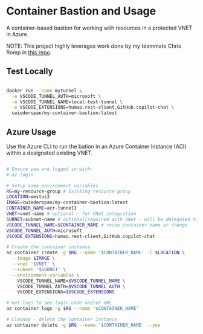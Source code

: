 # Container Bastion and Usage

A container-based bastion for working with resources in a protected VNET in Azure.

NOTE: This project highly leverages work done by my teammate Chris Romp in [this repo](https://github.com/ChrisRomp/vscodetunnel).

## Test Locally

```bash

docker run --name mytunnel \
  -e VSCODE_TUNNEL_AUTH=microsoft \
  -e VSCODE_TUNNEL_NAME=local-test-tunnel \
  -e VSCODE_EXTENSIONS=humao.rest-client,GitHub.copilot-chat \
  cwiederspan/my-container-bastion:latest

```

## Azure Usage

Use the Azure CLI to run the bation in an Azure Container Instance (ACI) within a designated existing VNET.

```bash

# Ensure you are logged in with:
# az login

# Setup some environment variables
RG=my-resource-group # Existing resource group
LOCATION=westus3
IMAGE=cwiederspan/my-container-bastion:latest
CONTAINER_NAME=acr-tunnel1
VNET=vnet-name # optional - for VNet integration
SUBNET=subnet-name # optional/required with VNet - will be delegated to ACI
VSCODE_TUNNEL_NAME=$CONTAINER_NAME # reuse container name or change
VSCODE_TUNNEL_AUTH=microsoft
VSCODE_EXTENSIONS=humao.rest-client,GitHub.copilot-chat

# Create the container instance
az container create -g $RG --name '$CONTAINER_NAME' -l $LOCATION \
  --image $IMAGE \
  --vnet '$VNET' \
  --subnet '$SUBNET' \
  --environment-variables \
    VSCODE_TUNNEL_NAME=$VSCODE_TUNNEL_NAME \
    VSCODE_TUNNEL_AUTH=$VSCODE_TUNNEL_AUTH \
    VSCODE_EXTENSIONS=$VSCODE_EXTENSIONS

# Get logs to see login code and/or URL
az container logs -g $RG --name '$CONTAINER_NAME'

# Cleanup - delete the container instance
az container delete -g $RG --name '$CONTAINER_NAME' --yes

```